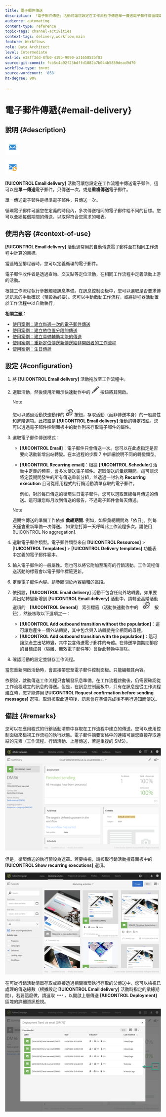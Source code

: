 ```yaml
---
title: 電子郵件傳送
description: 「電子郵件傳送」活動可讓您設定在工作流程中傳送單一傳送電子郵件或循環電子郵件。
audience: automating
content-type: reference
topic-tags: channel-activities
context-tags: delivery,workflow,main
feature: Workflows
role: Data Architect
level: Intermediate
exl-id: e38ff3dd-8fb0-419b-9090-a3165852bf83
source-git-commit: fcb5c4a92f23bdffd1082b7b044b5859dead9d70
workflow-type: tm+mt
source-wordcount: '858'
ht-degree: 90%

---
```


# 電子郵件傳遞{#email-delivery}

## 說明 {#description}

![](assets/email.png)

![](assets/recurrentemail.png)

**[!UICONTROL Email delivery]** 活動可讓您設定在工作流程中傳送電子郵件。這可以是&#x200B;**單一傳送**&#x200B;電子郵件，只傳送一次，或是&#x200B;**重複傳送**&#x200B;電子郵件。

單一傳送電子郵件是標準電子郵件，只傳送一次。

循環電子郵件可讓您在定義的時段內，多次傳送相同的電子郵件給不同的目標。您可以彙總每個期間的傳送，以取得符合您需求的報表。

## 使用內容 {#context-of-use}

**[!UICONTROL Email delivery]** 活動通常用於自動傳送電子郵件至在相同工作流程中計算的目標。

當連結至排程器時，您可以定義循環的電子郵件。

電子郵件收件者是透過查詢、交叉點等定位活動，在相同工作流程中定義活動上游的活動。

根據工作流程執行參數觸發訊息準備。在訊息控制面板中，您可以選取是否要求傳送訊息的手動確認（預設為必要）。您可以手動啟動工作流程，或將排程器活動置於工作流程中以自動執行。

**相關主題：**

* [使用案例：建立每週一次的電子郵件傳送](../../automating/using/workflow-weekly-offer.md)
* [使用案例：建立依位置分段的傳送](../../automating/using/workflow-segmentation-location.md)
* [使用案例：建立具備輔助功能的傳送](../../automating/using/workflow-created-query-with-complement.md)
* [使用案例：重新定位傳送新傳送給非開啟者的工作流程](../../automating/using/workflow-cross-channel-retargeting.md)
* [使用案例：生日傳遞](../../automating/using/birthday-delivery.md)

## 設定 {#configuration}

1. 將 **[!UICONTROL Email delivery]** 活動拖放至工作流程中。
1. 選取活動，然後使用所顯示快速動作中的 ![](assets/edit_darkgrey-24px.png) 按鈕將其開啟。

   >[!NOTE]
   >
   >您可以透過活動快速動作的 ![](assets/dlv_activity_params-24px.png) 按鈕，存取活動（而非傳送本身）的一般屬性和進階選項。此按鈕是 **[!UICONTROL Email delivery]** 活動的特定按鈕。您可以透過電子郵件控制面板中的動作列來存取電子郵件的屬性。

1. 選取電子郵件傳送模式：

   * **[!UICONTROL Email]**：電子郵件只會傳送一次。您可以在此處指定是否要向活動新增出站轉變。在本過程的步驟 7 中詳細說明不同的轉變類型。
   * **[!UICONTROL Recurring email]**：根據 **[!UICONTROL Scheduler]** 活動中定義的頻率，會多次傳送電子郵件。選取傳送的彙總期間。這可讓您將定義期間發生的所有傳送重新分組，並透過一封名為 **Recurring execution** 且可從應用程式的行銷活動清單存取的電子郵件。

     例如，對於每日傳送的循環生日電子郵件，您可以選取匯總每月傳送的傳送。這可讓您每月收到傳送的報告，不過電子郵件會每天傳送。

   >[!NOTE]
   >
   >週期性傳送的準備工作依據 **彙總期間**. 例如，如果彙總期間為「依日」，則每天僅會重新準備一次傳送。 如果您打算一天呼叫此工作流程多次，請使用 [!UICONTROL No aggregation].

1. 選取電子郵件類型。電子郵件類型來自 **[!UICONTROL Resources]** > **[!UICONTROL Templates]** > **[!UICONTROL Delivery templates]** 功能表中定義的電子郵件範本。
1. 輸入電子郵件的一般屬性。您也可以將它附加至現有的行銷活動。工作流程傳送活動的標籤會以電子郵件標籤更新。
1. 定義電子郵件內容。請參閱關於[內容編輯](../../designing/using/designing-content-in-adobe-campaign.md)的區段。
1. 依預設，**[!UICONTROL Email delivery]** 活動不包含任何外站轉變。如果要將出站轉變新增到 **[!UICONTROL Email delivery]** 活動中，請轉至高階活動選項的　**[!UICONTROL General]**　索引標籤（活動快速動作中的　![](assets/dlv_activity_params-24px.png)　按鈕），然後核取以下選項之一：

   * **[!UICONTROL Add outbound transition without the population]**：這可讓您產生一個外站轉變，其中包含與入站轉變完全相同的母體。
   * **[!UICONTROL Add outbound transition with the population]**：這可讓您產生出站轉變，其中包含傳送電子郵件的母體。在傳送準備期間排除的目標成員（隔離、無效電子郵件等）會從此轉換中排除。

1. 確認活動的設定並儲存工作流程。

當您重新開啟活動時，會直接帶您至電子郵件控制面板。只能編輯其內容。

依預設，啟動傳送工作流程只會觸發訊息準備。在工作流程啟動後，仍需要確認從工作流程建立的訊息的傳送。但是，在訊息控制面板中，只有在訊息是從工作流程建立時，您才能停用 **[!UICONTROL Request confirmation before sending messages]** 選項。取消核取此選項後，訊息會在準備完成後不另行通知而傳送。

## 備註 {#remarks}

您可以在應用程式的行銷活動清單中存取在工作流程中建立的傳送。您可以使用控制面板來檢視工作流程的執行狀態。電子郵件摘要窗格中的連結可讓您直接存取連結的元素（工作流程、行銷活動、上層傳送，若是重複的 SMS）。

![](assets/wkf_display_recurrent_executions_2.png)

但是，循環傳送的執行預設為遮罩。若要檢視，請核取行銷活動搜尋面板中的 **[!UICONTROL Show recurring executions]** 選項。

![](assets/wkf_display_recurrent_executions.png)

在可從行銷活動清單存取或直接透過相關循環執行存取的父傳送中，您可以檢視已處理的傳送總數（根據設定 **[!UICONTROL Email delivery]** 活動時指定的彙總期間）。若要這麼做，請選取 ![](assets/wkf_dlv_detail_button.png)，以開啟上層傳送 **[!UICONTROL Deployment]** 區塊的詳細資訊檢視。

![](assets/wkf_display_recurrent_executions_3.png)
